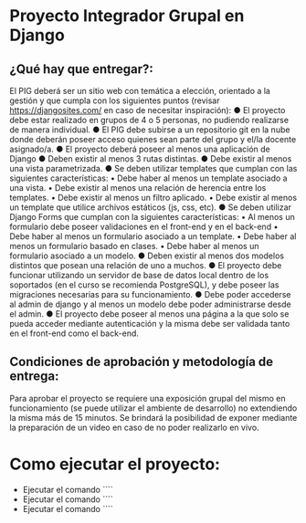 ﻿# Proyecto Integrador Grupal en Django

## ¿Qué hay que entregar?:

El PIG deberá ser un sitio web con temática a elección, orientado a la gestión y que cumpla con los
siguientes puntos (revisar https://djangosites.com/ en caso de necesitar inspiración):
● El proyecto debe estar realizado en grupos de 4 o 5 personas, no pudiendo realizarse de
manera individual.
● El PIG debe subirse a un repositorio git en la nube donde deberán poseer acceso quienes
sean parte del grupo y el/la docente asignado/a.
● El proyecto deberá poseer al menos una aplicación de Django
● Deben existir al menos 3 rutas distintas.
● Debe existir al menos una vista parametrizada.
● Se deben utilizar templates que cumplan con las siguientes características:
• Debe haber al menos un template asociado a una vista.
• Debe existir al menos una relación de herencia entre los templates.
• Debe existir al menos un filtro aplicado.
• Debe existir al menos un template que utilice archivos estáticos (js, css, etc).
● Se deben utilizar Django Forms que cumplan con la siguientes características:
• Al menos un formulario debe poseer validaciones en el front-end y en el back-end
• Debe haber al menos un formulario asociado a un template.
• Debe haber al menos un formulario basado en clases.
• Debe haber al menos un formulario asociado a un modelo.
● Deben existir al menos dos modelos distintos que posean una relación de uno a muchos.
● El proyecto debe funcionar utilizando un servidor de base de datos local dentro de los
soportados (en el curso se recomienda PostgreSQL), y debe poseer las migraciones
necesarias para su funcionamiento.
● Debe poder accederse al admin de django y al menos un modelo debe poder administrarse
desde el admin.
● El proyecto debe poseer al menos una página a la que solo se pueda acceder mediante
autenticación y la misma debe ser validada tanto en el front-end como el back-end.

## Condiciones de aprobación y metodología de entrega:

Para aprobar el proyecto se requiere una exposición grupal del mismo en funcionamiento 
(se puede utilizar el ambiente de desarrollo) no extendiendo la misma más de 15 minutos. 
Se brindará la posibilidad de exponer mediante la preparación de un video en caso de no 
poder realizarlo en vivo.

# Como ejecutar el proyecto:

- Ejecutar el comando ````
- Ejecutar el comando ````
- Ejecutar el comando ````

```

```

